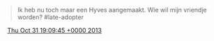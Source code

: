 > Ik heb nu toch maar een Hyves aangemaakt\. Wie wil mijn vriendje worden? \#late\-adopter

<img src="../../media/tweet.ico" width="12" /> [Thu Oct 31 19:09:45 +0000 2013](https://twitter.com/DromerDenker/status/395990998645764096)